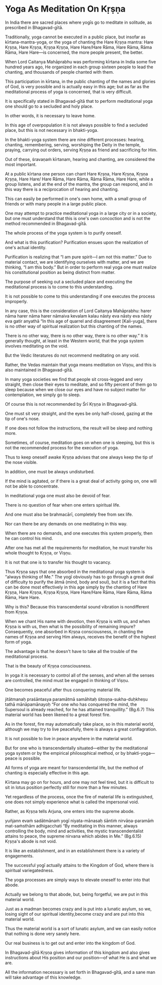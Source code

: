 # Yoga As Meditation On Kṛṣṇa

In India there are sacred places where yogīs go to meditate in solitude, as prescribed in Bhagavad-gītā.

Traditionally, yoga cannot be executed in a public place, but insofar as kīrtana-mantra-yoga, or the yoga of chanting the Hare Kṛṣṇa mantra: Hare Kṛṣṇa, Hare Kṛṣṇa, Kṛṣṇa Kṛṣṇa, Hare Hare/Hare Rāma, Hare Rāma, Rāma Rāma, Hare Hare—is concerned, the more people present, the better.

When Lord Caitanya Mahāprabhu was performing kīrtana in India some five hundred years ago, He organized in each group sixteen people to lead the chanting, and thousands of people chanted with them.

This participation in kīrtana, in the public chanting of the names and glories of God, is very possible and is actually easy in this age; but as far as the meditational process of yoga is concerned, that is very difficult.

It is specifically stated in Bhagavad-gītā that to perform meditational yoga one should go to a secluded and holy place.

In other words, it is necessary to leave home.

In this age of overpopulation it is not always possible to find a secluded place, but this is not necessary in bhakti-yoga.

In the bhakti-yoga system there are nine different processes: hearing, chanting, remembering, serving, worshiping the Deity in the temple, praying, carrying out orders, serving Kṛṣṇa as friend and sacrificing for Him.

Out of these, śravaṇaṁ kīrtanam, hearing and chanting, are considered the most important.

At a public kīrtana one person can chant Hare Kṛṣṇa, Hare Kṛṣṇa, Kṛṣṇa Kṛṣṇa, Hare Hare/ Hare Rāma, Hare Rāma, Rāma Rāma, Hare Hare, while a group listens, and at the end of the mantra, the group can respond, and in this way there is a reciprocation of hearing and chanting.

This can easily be performed in one's own home, with a small group of friends or with many people in a large public place.

One may attempt to practice meditational yoga in a large city or in a society, but one must understand that this is one's own concoction and is not the method recommended in Bhagavad-gītā.

The whole process of the yoga system is to purify oneself.

And what is this purification? Purification ensues upon the realization of one's actual identity.

Purification is realizing that “I am pure spirit—I am not this matter.” Due to material contact, we are identifying ourselves with matter, and we are thinking, “I am this body.” But in order to perform real yoga one must realize his constitutional position as being distinct from matter.

The purpose of seeking out a secluded place and executing the meditational process is to come to this understanding.

It is not possible to come to this understanding if one executes the process improperly.

In any case, this is the consideration of Lord Caitanya Mahāprabhu: harer nāma harer nāma harer nāmaiva kevalam kalau nāsty eva nāsty eva nāsty eva gatir anyathā “In this age of quarrel and disagreement [Kali-yuga], there is no other way of spiritual realization but this chanting of the names.

There is no other way, there is no other way, there is no other way.” It is generally thought, at least in the Western world, that the yoga system involves meditating on the void.

But the Vedic literatures do not recommend meditating on any void.

Rather, the Vedas maintain that yoga means meditation on Viṣṇu, and this is also maintained in Bhagavad-gītā.

In many yoga societies we find that people sit cross-legged and very straight, then close their eyes to meditate, and so fifty percent of them go to sleep because when we close our eyes and have no subject matter for contemplation, we simply go to sleep.

Of course this is not recommended by Śrī Kṛṣṇa in Bhagavad-gītā.

One must sit very straight, and the eyes be only half-closed, gazing at the tip of one's nose.

If one does not follow the instructions, the result will be sleep and nothing more.

Sometimes, of course, meditation goes on when one is sleeping, but this is not the recommended process for the execution of yoga.

Thus to keep oneself awake Kṛṣṇa advises that one always keep the tip of the nose visible.

In addition, one must be always undisturbed.

If the mind is agitated, or if there is a great deal of activity going on, one will not be able to concentrate.

In meditational yoga one must also be devoid of fear.

There is no question of fear when one enters spiritual life.

And one must also be brahmacārī, completely free from sex life.

Nor can there be any demands on one meditating in this way.

When there are no demands, and one executes this system properly, then he can control his mind.

After one has met all the requirements for meditation, he must transfer his whole thought to Kṛṣṇa, or Viṣṇu.

It is not that one is to transfer his thought to vacancy.

Thus Kṛṣṇa says that one absorbed in the meditational yoga system is “always thinking of Me.” The yogī obviously has to go through a great deal of difficulty to purify the ātmā (mind, body and soul), but it is a fact that this can be done most effectively in this age simply by the chanting of Hare Kṛṣṇa, Hare Kṛṣṇa, Kṛṣṇa Kṛṣṇa, Hare Hare/Hare Rāma, Hare Rāma, Rāma Rāma, Hare Hare.

Why is this? Because this transcendental sound vibration is nondifferent from Kṛṣṇa.

When we chant His name with devotion, then Kṛṣṇa is with us, and when Kṛṣṇa is with us, then what is the possibility of remaining impure? Consequently, one absorbed in Kṛṣṇa consciousness, in chanting the names of Kṛṣṇa and serving Him always, receives the benefit of the highest form of yoga.

The advantage is that he doesn't have to take all the trouble of the meditational process.

That is the beauty of Kṛṣṇa consciousness.

In yoga it is necessary to control all of the senses, and when all the senses are controlled, the mind must be engaged in thinking of Viṣṇu.

One becomes peaceful after thus conquering material life.

jitātmanaḥ praśāntasya paramātmā samāhitaḥ śitoṣṇa-sukha-duḥkheṣu tathā mānāpamānayoḥ “For one who has conquered the mind, the Supersoul is already reached, for he has attained tranquillity.” (Bg.6.7) This material world has been likened to a great forest fire.

As in the forest, fire may automatically take place, so in this material world, although we may try to live peacefully, there is always a great conflagration.

It is not possible to live in peace anywhere in the material world.

But for one who is transcendentally situated—either by the meditational yoga system or by the empirical philosophical method, or by bhakti-yoga—peace is possible.

All forms of yoga are meant for transcendental life, but the method of chanting is especially effective in this age.

Kīrtana may go on for hours, and one may not feel tired, but it is difficult to sit in lotus position perfectly still for more than a few minutes.

Yet regardless of the process, once the fire of material life is extinguished, one does not simply experience what is called the impersonal void.

Rather, as Kṛṣṇa tells Arjuna, one enters into the supreme abode.

yuñjann evaṁ sadātmānaṁ yogī niyata-mānasaḥ śāntiṁ nirvāṇa-paramāṁ mat-saṁsthām adhigacchati “By meditating in this manner, always controlling the body, mind and activities, the mystic transcendentalist attains to peace, the supreme nirvana which abides in Me.” (Bg.6.15) Kṛṣṇa's abode is not void.

It is like an establishment, and in an establishment there is a variety of engagements.

The successful yogī actually attains to the Kingdom of God, where there is spiritual variegatedness.

The yoga processes are simply ways to elevate oneself to enter into that abode.

Actually we belong to that abode, but, being forgetful, we are put in this material world.

Just as a madman becomes crazy and is put into a lunatic asylum, so we, losing sight of our spiritual identity,become crazy and are put into this material world.

Thus the material world is a sort of lunatic asylum, and we can easily notice that nothing is done very sanely here.

Our real business is to get out and enter into the kingdom of God.

In Bhagavad-gītā Kṛṣṇa gives information of this kingdom and also gives instructions about His position and our position—of what He is and what we are.

All the information necessary is set forth in Bhagavad-gītā, and a sane man will take advantage of this knowledge.

